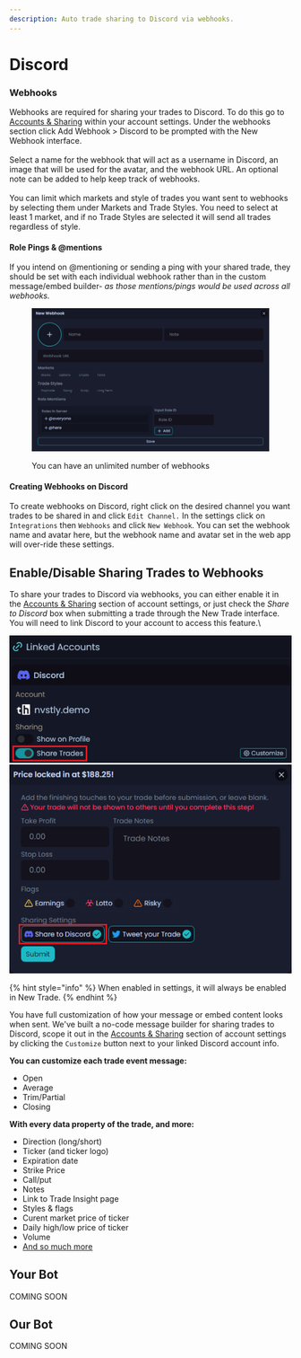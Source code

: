 ```yaml
---
description: Auto trade sharing to Discord via webhooks.
---
```


# Discord

### Webhooks

Webhooks are required for sharing your trades to Discord. To do this go to [Accounts & Sharing](https://nvst.ly/settings/sharing) within your account settings. Under the webhooks section click Add Webhook > Discord to be prompted with the New Webhook interface. \
\
Select a name for the webhook that will act as a username in Discord, an image that will be used for the avatar, and the webhook URL. An optional note can be added to help keep track of webhooks.\
\
You can limit which markets and style of trades you want sent to webhooks by selecting them under Markets and Trade Styles. You need to select at least 1 market, and if no Trade Styles are selected it will send all trades regardless of style.

#### Role Pings & @mentions

If you intend on @mentioning or sending a ping with your shared trade, they should be set with each individual webhook rather than in the custom message/embed builder- _as those mentions/pings would be used across all webhooks._

<figure><img src="../.gitbook/assets/image (206).png" alt=""><figcaption><p>You can have an unlimited number of webhooks</p></figcaption></figure>

#### Creating Webhooks on Discord

To create webhooks on Discord, right click on the desired channel you want trades to be shared in and click `Edit Channel.` In the settings click on `Integrations` then `Webhooks` and click `New Webhook`. You can set the webhook name and avatar here, but the webhook name and avatar set in the web app will over-ride these settings.

## Enable/Disable Sharing Trades to Webhooks

To share your trades to Discord via webhooks, you can either enable it in the [Accounts & Sharing](https://nvst.ly/settings/sharing) section of account settings, or just check the _Share to Discord_ box when submitting a trade through the New Trade interface. You will need to link Discord to your account to access this feature.\


![](<../.gitbook/assets/image (210).png>)![](<../.gitbook/assets/image (209).png>)

{% hint style="info" %}
When enabled in settings, it will always be enabled in New Trade.
{% endhint %}

You have full customization of how your message or embed content looks when sent. We've built a no-code message builder for sharing trades to Discord, scope it out in the [Accounts & Sharing](https://nvst.ly/settings/sharing) section of account settings by clicking the `Customize` button next to your linked Discord account info.

**You can customize each trade event message:**

* Open
* Average
* Trim/Partial
* Closing

**With every data property of the trade, and more:**

* Direction (long/short)
* Ticker (and ticker logo)
* Expiration date
* Strike Price
* Call/put
* Notes
* Link to Trade Insight page
* Styles & flags
* Curent market price of ticker
* Daily high/low price of ticker
* Volume
* [And so much more](customize-messages-or-embeds.md)

## Your Bot

COMING SOON

## Our Bot

COMING SOON
